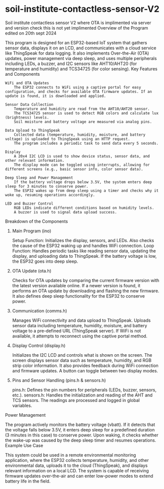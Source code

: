 # soil-institute-contactless-sensor-V2
Soil institute contactless sensor V2 where OTA is implimented via server and version check 
this is not yet implimented
Overview of the Program edited on 20th sept 2024

This program is designed for an ESP32-based IoT system that gathers sensor data, displays it on an LCD, and communicates with a cloud service like ThingSpeak for data logging. It also implements Over-the-Air (OTA) updates, power management via deep sleep, and uses multiple peripherals including LEDs, a buzzer, and I2C sensors like AHT10/AHT20 (for temperature and humidity) and TCS34725 (for color sensing).
Key Features and Components

    WiFi and OTA Updates
        The ESP32 connects to WiFi using a captive portal for easy configuration, and checks for available OTA firmware updates. If an update is found, it is downloaded and applied.

    Sensor Data Collection
        Temperature and humidity are read from the AHT10/AHT20 sensor.
        The TCS34725 sensor is used to detect RGB colors and calculate lux (brightness) levels.
        Soil moisture and battery voltage are measured via analog pins.

    Data Upload to ThingSpeak
        Collected data (temperature, humidity, moisture, and battery voltage) is uploaded to ThingSpeak using an HTTP request.
        The program includes a periodic task to send data every 5 seconds.

    Display
        A 20x4 I2C LCD is used to show device status, sensor data, and other relevant information.
        The display mode can be toggled using interrupts, allowing for different screens (e.g., basic sensor info, color sensor data).

    Deep Sleep and Power Management
        If the battery voltage drops below 3.5V, the system enters deep sleep for 3 minutes to conserve power.
        The ESP32 wakes up from deep sleep using a timer and checks why it woke up, resuming operations accordingly.

    LED and Buzzer Control
        RGB LEDs indicate different conditions based on humidity levels.
        A buzzer is used to signal data upload success.

Breakdown of the Components
1. Main Program (ino)

    Setup Function: Initializes the display, sensors, and LEDs. Also checks the cause of the ESP32 waking up and handles WiFi connection.
    Loop Function: Handles periodic tasks like reading sensor data, updating the display, and uploading data to ThingSpeak. If the battery voltage is low, the ESP32 goes into deep sleep.

2. OTA Update (ota.h)

    Checks for OTA updates by comparing the current firmware version with the latest version available online.
    If a newer version is found, it performs an OTA update by downloading and flashing the new firmware.
    It also defines deep sleep functionality for the ESP32 to conserve power.

3. Communication (comms.h)

    Manages WiFi connectivity and data upload to ThingSpeak.
    Uploads sensor data including temperature, humidity, moisture, and battery voltage to a pre-defined URL (ThingSpeak server).
    If WiFi is not available, it attempts to reconnect using the captive portal method.

4. Display Control (display.h)

    Initializes the I2C LCD and controls what is shown on the screen.
    The screen displays sensor data such as temperature, humidity, and RGB strip color information. It also provides feedback during WiFi connection and firmware updates.
    A button can toggle between two display modes.

5. Pins and Sensor Handling (pins.h & sensors.h)

    pins.h: Defines the pin numbers for peripherals (LEDs, buzzer, sensors, etc.).
    sensors.h: Handles the initialization and reading of the AHT and TCS sensors. The readings are processed and logged in global variables.

Power Management

The program actively monitors the battery voltage (vbatt). If it detects that the voltage falls below 3.5V, it enters deep sleep for a predefined duration (3 minutes in this case) to conserve power. Upon waking, it checks whether the wake-up was caused by the deep sleep timer and resumes operations.
Example Use Case

This system could be used in a remote environmental monitoring application, where the ESP32 collects temperature, humidity, and other environmental data, uploads it to the cloud (ThingSpeak), and displays relevant information on a local LCD. The system is capable of receiving firmware updates over-the-air and can enter low-power modes to extend battery life in the field.
